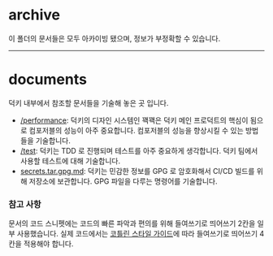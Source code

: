 # archive

이 폴더의 문서들은 모두 아카이빙 됐으며, 정보가 부정확할 수 있습니다.

---

# documents

덕키 내부에서 참조할 문서들을 기술해 놓은 곳 입니다.

- [/performance](performance): 덕키의 디자인 시스템인 꽥꽥은 덕키 메인 프로덕트의 핵심이 됨으로 컴포저블의 성능이 아주 중요합니다. 컴포저블의 성능을 향상시킬 수 있는 방법들을 기술합니다.
- [/test](test): 덕키는 TDD 로 진행되며 테스트를 아주 중요하게 생각합니다. 덕키 팀에서 사용할 테스트에 대해 기술합니다.
- [secrets.tar.gpg.md](secrets.tar.gpg.md): 덕키는 민감한 정보를 GPG 로 암호화해서 CI/CD 빌드를 위해 저장소에 보관합니다. GPG 파일을 다루는 명령어를 기술합니다.

### 참고 사항

문서의 코드 스니펫에는 코드의 빠른 파악과 편의를 위해 들여쓰기로 띄어쓰기 2칸을 일부 사용했습니다. 실제 코드에서는 [코틀린 스타일 가이드](https://kotlinlang.org/docs/coding-conventions.html)에 따라 들여쓰기로 띄어쓰기 4칸을 적용해야 합니다.
